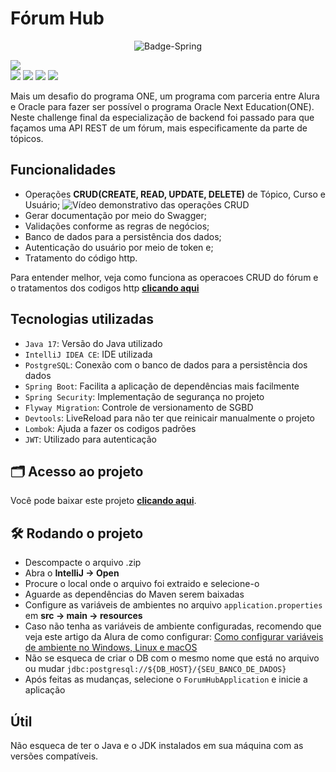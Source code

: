 # Fórum Hub
<p align= "center">
  <img src="https://github.com/haimonvieira/challenge-forum-hub/assets/81303638/8629d122-2b74-4064-a71c-722fcb2a4f01" alt="Badge-Spring">
</p>

<img src="http://img.shields.io/static/v1?label=STATUS&message=EM%20DESENVOLVIMENTO&color=GREEN&style=for-the-badge"/>
<div>
  <img src="https://img.shields.io/badge/maven--central-v4.0.0-blue"/>
  <img src="https://img.shields.io/badge/spring--boot-v3.3.1-blue"/>
  <img src="https://img.shields.io/badge/java--jwt-v4.2.1-blue"/>
  <img src="https://img.shields.io/badge/springdoc-v2.6.0-blue"/>
</div>

Mais um desafio do programa ONE, um programa com parceria entre Alura e Oracle para fazer ser possível o programa Oracle Next Education(ONE). Neste challenge final da especialização de backend foi passado para que façamos uma API REST de um fórum, mais especificamente da parte de tópicos.

## Funcionalidades
-  Operações **CRUD(CREATE, READ, UPDATE, DELETE)** de Tópico, Curso e Usuário;
  ![Vídeo demonstrativo das operações CRUD](https://github.com/user-attachments/assets/164875a3-70f5-4cf1-8725-58fb2c769ed2)
-  Gerar documentação por meio do Swagger;
-  Validações conforme as regras de negócios;
-  Banco de dados para a persistência dos dados;
-  Autenticação do usuário por meio de token e;
-  Tratamento do código http.

Para entender melhor, veja como funciona as operacoes CRUD do fórum e o tratamentos dos codigos http
**[clicando aqui](https://vimeo.com/981529617)**


## Tecnologias utilizadas
-  `Java 17`: Versão do Java utilizado
-  `IntelliJ IDEA CE`: IDE utilizada
-  `PostgreSQL`: Conexão com o banco de dados para a persistência dos dados
-  `Spring Boot`: Facilita a aplicação de dependências mais facilmente
-  `Spring Security`: Implementação de segurança no projeto
-  `Flyway Migration`: Controle de versionamento de SGBD
-  `Devtools`: LiveReload para não ter que reinicair manualmente o projeto
-  `Lombok`: Ajuda a fazer os codigos padrões
-  `JWT`: Utilizado para autenticação

## 🗂 Acesso ao projeto
Você pode baixar este projeto **[clicando aqui](https://github.com/haimonvieira/challenge-forum-hub/archive/refs/heads/main.zip)**.

## 🛠️ Rodando o projeto
-  Descompacte o arquivo .zip
-  Abra o **IntelliJ -> Open**
-  Procure o local onde o arquivo foi extraido e selecione-o
-  Aguarde as dependências do Maven serem baixadas
-  Configure as variáveis de ambientes no arquivo `application.properties` em **src -> main -> resources**
  -  Caso não tenha as variáveis de ambiente configuradas, recomendo que veja este artigo da Alura de como configurar: [Como configurar variáveis de ambiente no Windows, Linux e macOS](https://www.google.com/search?client=safari&rls=en&q=variaveis+de+amviente+alura&ie=UTF-8&oe=UTF-8)
- Não se esqueca de criar o DB com o mesmo nome que está no arquivo ou mudar `jdbc:postgresql://${DB_HOST}/{SEU_BANCO_DE_DADOS}`
- Após feitas as mudanças, selecione o `ForumHubApplication` e inicie a aplicação


## Útil
Não esqueca de ter o Java e o JDK instalados em sua máquina com as versões compatíveis.
